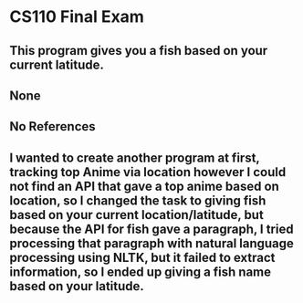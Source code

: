 # CS110 Final Exam

## This program gives you a fish based on your current latitude.

## None

## No References

## I wanted to create another program at first, tracking top Anime via location however I could not find an API that gave a top anime based on location, so I changed the task to giving fish based on your current location/latitude, but because the API for fish gave a paragraph, I tried processing that paragraph with natural language processing using NLTK, but it failed to extract information, so I ended up giving a fish name based on your latitude.